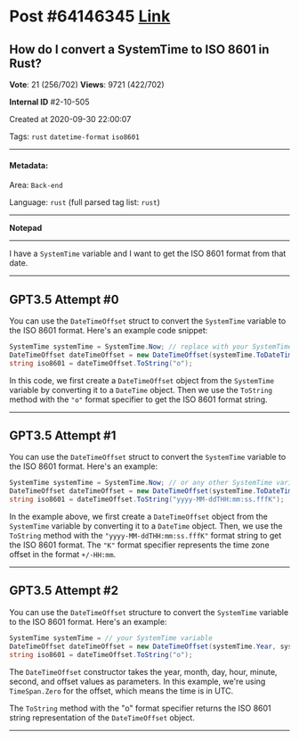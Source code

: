 
# Post \#64146345 [Link](https://stackoverflow.com/questions/64146345/)

## How do I convert a SystemTime to ISO 8601 in Rust?

**Vote**: 21 (256/702) **Views**: 9721 (422/702) 

**Internal ID** \#2-10-505

Created at 2020-09-30 22:00:07

Tags: `rust` `datetime-format` `iso8601`

----------

#### Metadata:

Area: `Back-end`

Language: `rust` (full parsed tag list: `rust`)

----------

**Notepad**


----------

I have a `SystemTime` variable and I want to get the ISO 8601 format from that date.


----------
        
## GPT3.5 Attempt \#0

You can use the `DateTimeOffset` struct to convert the `SystemTime` variable to the ISO 8601 format. Here's an example code snippet:

```csharp
SystemTime systemTime = SystemTime.Now; // replace with your SystemTime variable
DateTimeOffset dateTimeOffset = new DateTimeOffset(systemTime.ToDateTime());
string iso8601 = dateTimeOffset.ToString("o");
```

In this code, we first create a `DateTimeOffset` object from the `SystemTime` variable by converting it to a `DateTime` object. Then we use the `ToString` method with the `"o"` format specifier to get the ISO 8601 format string.

--------

## GPT3.5 Attempt \#1

You can use the `DateTimeOffset` struct to convert the `SystemTime` variable to the ISO 8601 format. Here's an example:

```csharp
SystemTime systemTime = SystemTime.Now; // or any other SystemTime variable
DateTimeOffset dateTimeOffset = new DateTimeOffset(systemTime.ToDateTime());
string iso8601 = dateTimeOffset.ToString("yyyy-MM-ddTHH:mm:ss.fffK");
```

In the example above, we first create a `DateTimeOffset` object from the `SystemTime` variable by converting it to a `DateTime` object. Then, we use the `ToString` method with the `"yyyy-MM-ddTHH:mm:ss.fffK"` format string to get the ISO 8601 format. The `"K"` format specifier represents the time zone offset in the format `+/-HH:mm`.

--------

## GPT3.5 Attempt \#2

You can use the `DateTimeOffset` structure to convert the `SystemTime` variable to the ISO 8601 format. Here's an example:

```csharp
SystemTime systemTime = // your SystemTime variable
DateTimeOffset dateTimeOffset = new DateTimeOffset(systemTime.Year, systemTime.Month, systemTime.Day, systemTime.Hour, systemTime.Minute, systemTime.Second, TimeSpan.Zero);
string iso8601 = dateTimeOffset.ToString("o");
```

The `DateTimeOffset` constructor takes the year, month, day, hour, minute, second, and offset values as parameters. In this example, we're using `TimeSpan.Zero` for the offset, which means the time is in UTC.

The `ToString` method with the "o" format specifier returns the ISO 8601 string representation of the `DateTimeOffset` object.

--------
